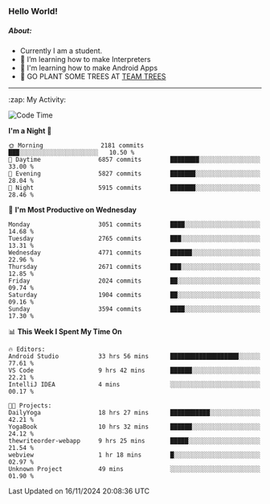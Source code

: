 ### Hello World!

##### About:
- Currently I am a student.
- 🌱 I’m learning how to make Interpreters
- 🌱 I'm learning how to make Android Apps
- 🌱 GO PLANT SOME TREES AT [TEAM TREES](https://teamtrees.org/)

---
  <summary>:zap: My Activity:</summary>
  
<!--START_SECTION:waka-->
![Code Time](http://img.shields.io/badge/Code%20Time-1%2C608%20hrs%2035%20mins-blue)

**I'm a Night 🦉** 

```text
🌞 Morning                2181 commits        ███░░░░░░░░░░░░░░░░░░░░░░   10.50 % 
🌆 Daytime                6857 commits        ████████░░░░░░░░░░░░░░░░░   33.00 % 
🌃 Evening                5827 commits        ███████░░░░░░░░░░░░░░░░░░   28.04 % 
🌙 Night                  5915 commits        ███████░░░░░░░░░░░░░░░░░░   28.46 % 
```
📅 **I'm Most Productive on Wednesday** 

```text
Monday                   3051 commits        ████░░░░░░░░░░░░░░░░░░░░░   14.68 % 
Tuesday                  2765 commits        ███░░░░░░░░░░░░░░░░░░░░░░   13.31 % 
Wednesday                4771 commits        ██████░░░░░░░░░░░░░░░░░░░   22.96 % 
Thursday                 2671 commits        ███░░░░░░░░░░░░░░░░░░░░░░   12.85 % 
Friday                   2024 commits        ██░░░░░░░░░░░░░░░░░░░░░░░   09.74 % 
Saturday                 1904 commits        ██░░░░░░░░░░░░░░░░░░░░░░░   09.16 % 
Sunday                   3594 commits        ████░░░░░░░░░░░░░░░░░░░░░   17.30 % 
```


📊 **This Week I Spent My Time On** 

```text
🔥 Editors: 
Android Studio           33 hrs 56 mins      ███████████████████░░░░░░   77.61 % 
VS Code                  9 hrs 42 mins       ██████░░░░░░░░░░░░░░░░░░░   22.21 % 
IntelliJ IDEA            4 mins              ░░░░░░░░░░░░░░░░░░░░░░░░░   00.17 % 

🐱‍💻 Projects: 
DailyYoga                18 hrs 27 mins      ███████████░░░░░░░░░░░░░░   42.21 % 
YogaBook                 10 hrs 32 mins      ██████░░░░░░░░░░░░░░░░░░░   24.12 % 
thewriteorder-webapp     9 hrs 25 mins       █████░░░░░░░░░░░░░░░░░░░░   21.54 % 
webview                  1 hr 18 mins        █░░░░░░░░░░░░░░░░░░░░░░░░   02.97 % 
Unknown Project          49 mins             ░░░░░░░░░░░░░░░░░░░░░░░░░   01.90 % 
```


 Last Updated on 16/11/2024 20:08:36 UTC
<!--END_SECTION:waka-->
